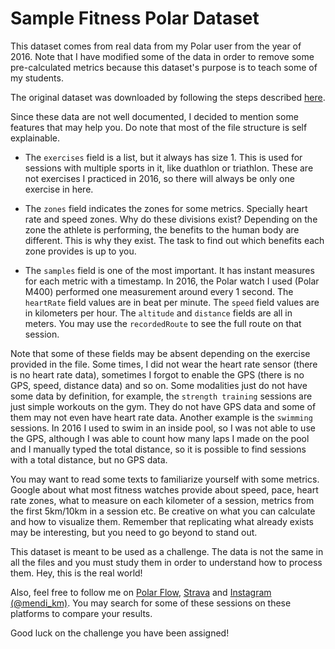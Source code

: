 # Sample Fitness Polar Dataset

This dataset comes from real data from my Polar user from the year of 2016. Note that I have modified some of the data in order to remove some pre-calculated metrics because this dataset's purpose is to teach some of my students.

The original dataset was downloaded by following the steps described [here](https://support.polar.com/en/how-to-download-all-your-data-from-polar-flow).

Since these data are not well documented, I decided to mention some features that may help you. Do note that most of the file structure is self explainable.

- The ``exercises`` field is a list, but it always has size 1. This is used for sessions with multiple sports in it, like duathlon or triathlon. These are not exercises I practiced in 2016, so there will always be only one exercise in here.

- The ``zones`` field indicates the zones for some metrics. Specially heart rate and speed zones. Why do these divisions exist? Depending on the zone the athlete is performing, the benefits to the human body are different. This is why they exist. The task to find out which benefits each zone provides is up to you.

- The ``samples`` field is one of the most important. It has instant measures for each metric with a timestamp. In 2016, the Polar watch I used (Polar M400) performed one measurement around every 1 second. The ``heartRate`` field values are in beat per minute. The ``speed`` field values are in kilometers per hour. The ``altitude`` and ``distance`` fields are all in meters. You may use the ``recordedRoute`` to see the full route on that session.

Note that some of these fields may be absent depending on the exercise provided in the file. Some times, I did not wear the heart rate sensor (there is no heart rate data), sometimes I forgot to enable the GPS (there is no GPS, speed, distance data) and so on. Some modalities just do not have some data by definition, for example, the ``strength training`` sessions are just simple workouts on the gym. They do not have GPS data and some of them may not even have heart rate data. Another example is the ``swimming`` sessions. In 2016 I used to swim in an inside pool, so I was not able to use the GPS, although I was able to count how many laps I made on the pool and I manually typed the total distance, so it is possible to find sessions with a total distance, but no GPS data.

You may want to read some texts to familiarize yourself with some metrics. Google about what most fitness watches provide about speed, pace, heart rate zones, what to measure on each kilometer of a session, metrics from the first 5km/10km in a session etc. Be creative on what you can calculate and how to visualize them. Remember that replicating what already exists may be interesting, but you need to go beyond to stand out.

This dataset is meant to be used as a challenge. The data is not the same in all the files and you must study them in order to understand how to process them. Hey, this is the real world!

Also, feel free to follow me on [Polar Flow](https://flow.polar.com/training/profiles/3142224), [Strava](https://www.strava.com/athletes/9485255) and [Instagram (@mendi_km)](https://instagram.com/mendi_km). You may search for some of these sessions on these platforms to compare your results.

Good luck on the challenge you have been assigned!